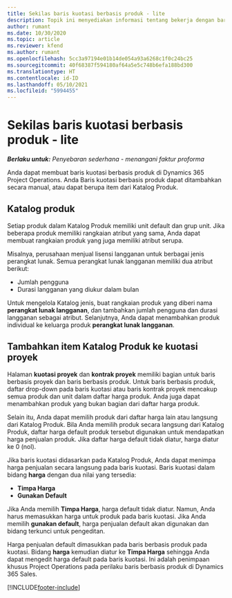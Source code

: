 ```yaml
---
title: Sekilas baris kuotasi berbasis produk - lite
description: Topik ini menyediakan informasi tentang bekerja dengan baris kuotasi berbasis produk.
author: rumant
ms.date: 10/30/2020
ms.topic: article
ms.reviewer: kfend
ms.author: rumant
ms.openlocfilehash: 5cc3a97194e01b14de054a93a6268c1f0c24bc25
ms.sourcegitcommit: 40f68387f594180af64a5e5c748b6efa188bd300
ms.translationtype: HT
ms.contentlocale: id-ID
ms.lasthandoff: 05/10/2021
ms.locfileid: "5994455"
---
```

# <a name="product-based-quote-lines-overview---lite"></a>Sekilas baris kuotasi berbasis produk - lite

_**Berlaku untuk:** Penyebaran sederhana - menangani faktur proforma_

Anda dapat membuat baris kuotasi berbasis produk di Dynamics 365 Project Operations. Anda Baris kuotasi berbasis produk dapat ditambahkan secara manual, atau dapat berupa item dari Katalog Produk.

## <a name="product-catalog"></a>Katalog produk

Setiap produk dalam Katalog Produk memiliki unit default dan grup unit. Jika beberapa produk memiliki rangkaian atribut yang sama, Anda dapat membuat rangkaian produk yang juga memiliki atribut serupa. 

Misalnya, perusahaan menjual lisensi langganan untuk berbagai jenis perangkat lunak. Semua perangkat lunak langganan memiliki dua atribut berikut:

- Jumlah pengguna
- Durasi langganan yang diukur dalam bulan

Untuk mengelola Katalog jenis, buat rangkaian produk yang diberi nama **perangkat lunak langganan**, dan tambahkan jumlah pengguna dan durasi langganan sebagai atribut. Selanjutnya, Anda dapat menambahkan produk individual ke keluarga produk **perangkat lunak langganan**.

## <a name="add-product-catalog-items-to-a-project-quote"></a>Tambahkan item Katalog Produk ke kuotasi proyek

Halaman **kuotasi proyek** dan **kontrak proyek** memiliki bagian untuk baris berbasis proyek dan baris berbasis produk. Untuk baris berbasis produk, daftar drop-down pada baris kuotasi atau baris kontrak proyek mencakup semua produk dan unit dalam daftar harga produk. Anda juga dapat menambahkan produk yang bukan bagian dari daftar harga produk.

Selain itu, Anda dapat memilih produk dari daftar harga lain atau langsung dari Katalog Produk. Bila Anda memilih produk secara langsung dari Katalog Produk, daftar harga default produk tersebut digunakan untuk mendapatkan harga penjualan produk. Jika daftar harga default tidak diatur, harga diatur ke 0 (nol).

Jika baris kuotasi didasarkan pada Katalog Produk, Anda dapat menimpa harga penjualan secara langsung pada baris kuotasi. Baris kuotasi dalam bidang **harga** dengan dua nilai yang tersedia:

- **Timpa Harga**
- **Gunakan Default**

Jika Anda memilih **Timpa Harga**, harga default tidak diatur. Namun, Anda harus memasukkan harga untuk produk pada baris kuotasi. Jika Anda memilih **gunakan default**, harga penjualan default akan digunakan dan bidang terkunci untuk pengeditan.

Harga penjualan default dimasukkan pada baris berbasis produk pada kuotasi. Bidang **harga** kemudian diatur ke **Timpa Harga** sehingga Anda dapat mengedit harga default pada baris kuotasi. Ini adalah penimpaan khusus Project Operations pada perilaku baris berbasis produk di Dynamics 365 Sales.


[!INCLUDE[footer-include](../../includes/footer-banner.md)]